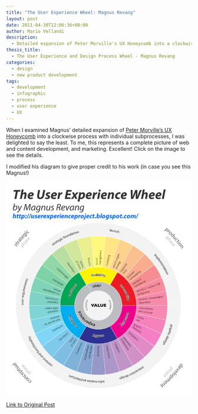```yaml
---
title: "The User Experience Wheel: Magnus Revang"
layout: post
date: 2011-04-30T12:06:36+00:00
author: Mario Vellandi
description:
  - Detailed expansion of Peter Morville's UX Honeycomb into a clockwise process with individual subprocesses for user experience development and marketing
thesis_title:
  - The User Experience and Design Process Wheel - Magnus Revang
categories:
  - design
  - new product development
tags:
  - development
  - infographic
  - process
  - user experience
  - UX
---
```

When I examined Magnus&#8217; detailed expansion of [Peter Morville&#8217;s UX Honeycomb](../ux-user-experience-honeycomb-design-aspects/) into a clockwise process with individual subprocesses, I was delighted to say the least. To me, this represents a complete picture of web and content development, and marketing. Excellent! Click on the image to see the details.

I modified his diagram to give proper credit to his work (in case you see this Magnus!)

[<img src="/images/2011/user-experience-wheel-magnus-revang.jpg" />](../2011/user-experience-wheel-magnus-revang.jpg)

[Link to Original Post](http://userexperienceproject.blogspot.com/2007/04/user-experience-wheel.html)
